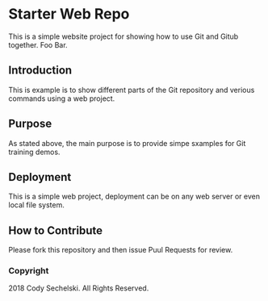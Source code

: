 # Starter Web Repo

This is a simple website project for showing how to use Git and Gitub together. Foo Bar.

## Introduction

This is example is to show different parts of the Git repository and verious commands using a web project.

## Purpose

As stated above, the main purpose is to provide simpe sxamples for Git training demos.

## Deployment

This is a simple web project, deployment can be on any web server or even local file system.

## How to Contribute

Please fork this repository and then issue Puul Requests for review.

### Copyright

2018 Cody Sechelski. All Rights Reserved.
